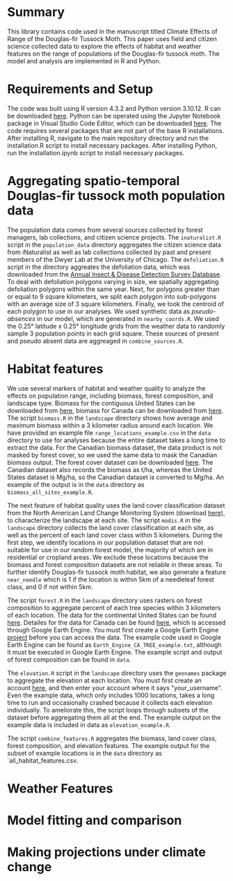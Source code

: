# Summary

This library contains code used in the manuscript titled Climate Effects of Range of the Douglas-fir Tussock Moth. This paper uses field and citizen science collected data to explore the effects of habitat and weather features on the range of populations of the Douglas-fir tussock moth. The model and analysis are implemented in R and Python. 

# Requirements and Setup

The code was built using R version 4.3.2 and Python version 3.10.12.  R can be downloaded [here](https://www.r-project.org). Python can be operated using the Jupyter Notebook package in Visual Studio Code Editor, which can be downloaded [here](https://code.visualstudio.com/download). The code requires several packages that are not part of the base R installations. After installing R, navigate to the main repository directory and run the installation.R script to install necessary packages. After installing Python, run the installation.ipynb script to install necessary packages. 

# Aggregating spatio-temporal Douglas-fir tussock moth population data 

The population data comes from several sources collected by forest managers, lab collections, and citizen science projects. The `inaturalist.R` script in the `population_data` directory aggregates the citizen science data from iNaturalist as well as lab collections collected by past and present members of the Dwyer Lab at the University of Chicago. The `defoliation.R` script in the directory aggreates the defoliation data, which was downloaded from the [Annual Insect & Disease Detection Survey Database](https://www.fs.usda.gov/science-technology/data-tools-products/fhp-mapping-reporting/detection-surveys). To deal with defoliation polygons varying in size, we spatially aggregating defoliation polygons within the same year. Next, for polygons greater than or equal to 9 square kilometers, we split each polygon into sub-polygons with an average size of 3 square kilometers. Finally, we took the centroid of each polygon to use in our analyses. We used synthetic data as *pseudo-absences* in our model, which are generated in `nearby_coords.R`. We used the 0.25&deg; latitude x 0.25&deg; longitude grids from the weather data to randomly sample 3 population points in each grid square. These sources of present and pseudo absent data are aggreaged in `combine_sources.R`. 

# Habitat features

We use several markers of habitat and weather quality to analyze the effects on population range, including biomass, forest composition, and landscape type. Biomass for the contiguous United States can be downloaded from [here](https://data.fs.usda.gov/geodata/rastergateway/biomass/), biomass for Canada can be downloaded from [here](https://open.canada.ca/data/en/dataset/698dc612-5059-43ee-84f3-49756e6d5ad6). The script `biomass.R` in the `landscape` directory shows how average and maximum biomass within a 3 kilometer radius around each location. We have provided an example file `range_locations_example.csv` in the `data` directory to use for analyses because the entire dataset takes a long time to extract the data.  For the Canadian biomass dataset, the data product is not masked by forest cover, so we used the same data to mask the Canadian biomass output. The forest cover dataset can be downloaded [here](https://storage.googleapis.com/earthenginepartners-hansen/GFC-2023-v1.11/download.html). The Canadian dataset also records the biomass as t/ha, whereas the United States dataset is Mg/ha, so the Canadian dataset is converted to Mg/ha. An example of the output is in the `data` directory as `biomass_all_sites_example.R`.

The next feature of habitat quality uses the land cover classification dataset from the North American Land Change Monitoring System (download [here](http://www.cec.org/north-american-environmental-atlas/land-cover-2010-modis-250m/)), to characterize the landscape at each site. The script `modis.R` in the `landscape` directory collects the land cover classification at each site, as well as the percent of each land cover class within 5 kilometers. During the first step, we identify locations in our population dataset that are not suitable for use in our random forest model, the majority of which are in residential or cropland areas. We exclude these locations because the biomass and forest composition datasets are not reliable in these areas. To further identify Douglas-fir tussock moth habitat, we also generate a feature `near_needle` which is 1 if the location is within 5km of a needleleaf forest class, and 0 if not within 5km. 

The script `forest.R` in the `landscape` directory uses rasters on forest composition to aggregate percent of each tree species within 3 kilometers of each location. The data for the continental United States can be found [here](https://data.fs.usda.gov/geodata/rastergateway/forest_type/). Detailes for the data for Canada can be found [here](https://gee-community-catalog.org/projects/ca_species/), which is accessed through Google Earth Engine. You must first create a Google Earth Engine [project](https://code.earthengine.google.com/register) before you can access the data. The example code used in Google Earth Engine can be found as `Earth_Engine_CA_TREE_example.txt`, although it must be executed in Google Earth Engine. The example script and output of forest composition can be found in `data`.

The `elevation.R` script in the `landscape` directory uses the `geonames` package to aggregate the elevation at each location. You must first create an account [here](https://www.geonames.org/login), and then enter your account where it says "your_username". Even the example data, which only includes 1000 locations, takes a long time to run and occasionally crashed because it collects each elevation individually. To ameliorate this, the script loops through subsets of the dataset before aggregating them all at the end. The example output on the example data is included in data as `elevation_example.R`. 

The script `combine_features.R` aggregates the biomass, land cover class, forest composition, and elevation features. The example output for the subset of example locations is in the `data` directory as `all_habitat_features.csv.

# Weather Features



# Model fitting and comparison

# Making projections under climate change


